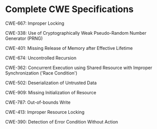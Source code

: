 

# Complete CWE Specifications

CWE-667: Improper Locking

CWE-338: Use of Cryptographically Weak Pseudo-Random Number Generator (PRNG)

CWE-401: Missing Release of Memory after Effective Lifetime

CWE-674: Uncontrolled Recursion

CWE-362: Concurrent Execution using Shared Resource with Improper Synchronization ('Race Condition')

CWE-502: Deserialization of Untrusted Data

CWE-909: Missing Initialization of Resource

CWE-787: Out-of-bounds Write

CWE-413: Improper Resource Locking

CWE-390: Detection of Error Condition Without Action